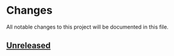# Changes

All notable changes to this project will be documented in this file.

## [Unreleased](https://github.com/tylerh111/pydantic-pint/compare/0.0...main)

<!-- release notes -->

